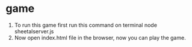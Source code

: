 # game

1. To run this game first run this command on terminal
    node sheetalserver.js
2. Now open index.html file in the browser, now you can play the game. 
 
